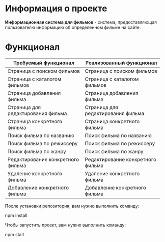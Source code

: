 # Информация о проекте

**Информационная система для фильмов** - система, предоставляющая пользователю информацию об определенном фильме на сайте.

# Функционал
|        Требуемый функционал        | Реализованный функционал |
| ---------------------------------- | ------------------------ |
| Страница с поиском фильмов         |  Страница с поиском фильмов 
| Страница с каталогом фильмов       |Страница с каталогом фильмов 
| Страница добавления фильма         |Страница добавления фильма   
| Страница для редактирования фильма |Страница для редактирования фильма
| Страница конкретного фильма        |Страница конкретного фильма 
| Поиск фильма по названию           |Поиск фильма по названию    
| Поиск фильма по режиссеру          |Поиск фильма по режиссеру  
| Поиск фильма по жанру              |Поиск фильма по жанру      
| Редактирование конкретного фильма  | Редактирование конкретного фильма
| Удаление конкретного фильма        |Удаление конкретного фильма   
| Добавление конкретного фильма      |Добавление конкретного фильма  

После установки репозитория, вам нужно выполнить команду:

npm install

Чтобы запустить проект, вам нужно выполнить команду:

npm start
